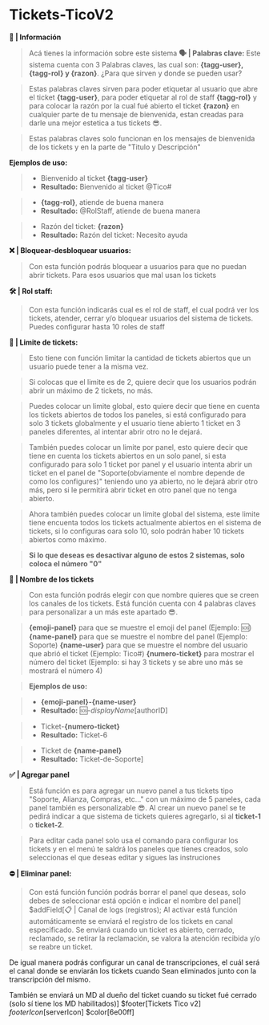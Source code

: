 # Tickets-TicoV2

**📖 | Información**
> Acá tienes la información sobre este sistema
**🗣️ | Palabras clave:**
Este sistema cuenta con 3 Palabras claves, las cual son: **{tagg-user}, {tagg-rol} y {razon}**. ¿Para que sirven y donde se pueden usar?

> Estas palabras claves sirven para poder etiquetar al usuario que abre el ticket **{tagg-user}**, para poder etiquetar al rol de staff **{tagg-rol}** y para colocar la razón por la cual fué abierto el ticket **{razon}** en cualquier parte de tu mensaje de bienvenida, estan creadas para darle una mejor estetica a tus tickets 😎.

> Estas palabras claves solo funcionan en los mensajes de bienvenida de los tickets y en la parte de "Titulo y Descripción"

**__Ejemplos de uso:__**

> - Bienvenido al ticket **{tagg-user}**
> - **Resultado:** Bienvenido al ticket @Tico#

> - **{tagg-rol}**, atiende de buena manera
> - **Resultado:** @RolStaff, atiende de buena manera

> - Razón del ticket: **{razon}**
> - **Resultado:** Razón del ticket: Necesito ayuda

**❌ | Bloquear-desbloquear usuarios:**
> Con esta función podrás bloquear a usuarios para que no puedan abrir tickets. Para esos usuarios que mal usan los tickets

**🛠️ | Rol staff:**
> Con esta función indicarás cual es el rol de staff, el cual podrá ver los tickets, atender, cerrar y/o bloquear usuarios del sistema de tickets. Puedes configurar hasta 10 roles de staff

**🎫 | Limite de tickets:**
> Esto tiene con función limitar la cantidad de tickets abiertos que un usuario puede tener a la misma vez.

> Si colocas que el limite es de 2, quiere decir que los usuarios podrán abrir un máximo de 2 tickets, no más.

> Puedes colocar un limite global, esto quiere decir que tiene en cuenta los tickets abiertos de todos los paneles, si está configurado para solo 3 tickets globalmente y el usuario tiene abierto 1 ticket en 3 paneles diferentes, al intentar abrir otro no le dejará.

> También puedes colocar un limite por panel, esto quiere decir que tiene en cuenta los tickets abiertos en un solo panel, si esta configurado para solo 1 ticket por panel y el usuario intenta abrir un ticket en el panel de "Soporte(obviamente el nombre depende de como los configures)" teniendo uno ya abierto, no le dejará abrir otro más, pero si le permitirá abrir ticket en otro panel que no tenga abierto.

> Ahora también puedes colocar un limite global del sistema, este limite tiene encuenta todos los tickets actualmente abiertos en el sistema de tickets, si lo configuras oara solo 10, solo podrán haber 10 tickets abiertos como máximo.

> **Si lo que deseas es desactivar alguno de estos 2 sistemas, solo coloca el número __"0"__**

**🪪 | Nombre de los tickets**
> Con esta función podrás elegir con que nombre quieres que se creen los canales de los tickets. Está función cuenta con 4 palabras claves para personalizar a un más este apartado 😎.

> **{emoji-panel}** para que se muestre el emoji del panel (Ejemplo: 🆘)
**{name-panel}** para que se muestre el nombre del panel (Ejemplo: Soporte)
**{name-user}** para que se muestre el nombre del usuario que abrió el ticket (Ejemplo: Tico#)
**{numero-ticket}** para mostrar el número del ticket (Ejemplo: si hay 3 tickets y se abre uno más se mostrará el número 4)
  
> **__Ejemplos de uso:__**

> - **{emoji-panel}-{name-user}**
> - **Resultado:** 🆘-$displayName[$authorID]

> - Ticket-**{numero-ticket}**
> - **Resultado:** Ticket-6

> - Ticket de **{name-panel}**
> - **Resultado:** Ticket-de-Soporte]

**✅ | Agregar panel**
> Está función es para agregar un nuevo panel a tus tickets tipo "Soporte, Alianza, Compras, etc..." con un máximo de 5 paneles, cada panel también es personalizable 😎. Al crear un nuevo panel se te pedirá indicar a que sistema de tickets quieres agregarlo, si al **ticket-1** o **ticket-2**.

> Para editar cada panel solo usa el comando para configurar los tickets y en el menú te saldrá los paneles que tienes creados, solo seleccionas el que deseas editar y sigues las instruciones

**⛔ | Eliminar panel:**
> Con está función función podrás borrar el panel que deseas, solo debes de seleccionar está opción e indicar el nombre del panel]
$addField[📋 | Canal de logs (registros);
Al activar está función automáticamente se enviará el registro de los tickets en canal especificado. Se enviará cuando un ticket es abierto, cerrado, reclamado, se retirar la reclamación, se valora la atención recibida y/o se reabre un ticket. 

De igual manera podrás configurar un canal de transcripciones, el cuál será el canal donde se enviarán los tickets cuando Sean eliminados junto con la transcripción del mismo.

También se enviará un MD al dueño del ticket cuando su ticket fué cerrado (solo sí tiene los MD habilitados)]
$footer[Tickets Tico v2]
$footerIcon[$serverIcon]
$color[6e00ff]
